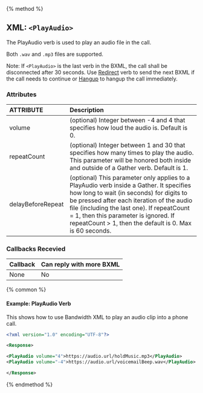 {% method %}
## XML: `<PlayAudio>`
The PlayAudio verb is used to play an audio file in the call.

Both `.wav` and `.mp3` files are supported.

Note: If `<PlayAudio>` is the last verb in the BXML, the call shall be disconnected after 30 seconds. Use [Redirect](redirect.md) verb to send the next BXML if the call needs to continue or [Hangup](hangup.md) to hangup the call immediately.



### Attributes
| ATTRIBUTE | Description |
|:----------|:------------|
| volume | (optional) Integer between -4 and 4 that specifies how loud the audio is. Default is 0. |
| repeatCount | (optional) Integer between 1 and 30 that specifies how many times to play the audio.  This parameter will be honored both inside and outside of a Gather verb.  Default is 1. |
| delayBeforeRepeat | (optional) This parameter only applies to a PlayAudio verb inside a Gather.  It specifies how long to wait (in seconds) for digits to be pressed after each iteration of the audio file (including the last one).  If repeatCount = 1, then this parameter is ignored.  If repeatCount > 1, then the default is 0.  Max is 60 seconds. |


### Callbacks Recevied

| Callback | Can reply with more BXML |
|:---------|:-------------------------|
| None     | No                       |

{% common %}
#### Example:  PlayAudio Verb
This shows how to use Bandwidth XML to play an audio clip into a phone call.

```XML
<?xml version="1.0" encoding="UTF-8"?>

<Response>

<PlayAudio volume="4">https://audio.url/holdMusic.mp3</PlayAudio>
<PlayAudio volume="-4">https://audio.url/voicemailBeep.wav</PlayAudio>

</Response>
```

{% endmethod %}
